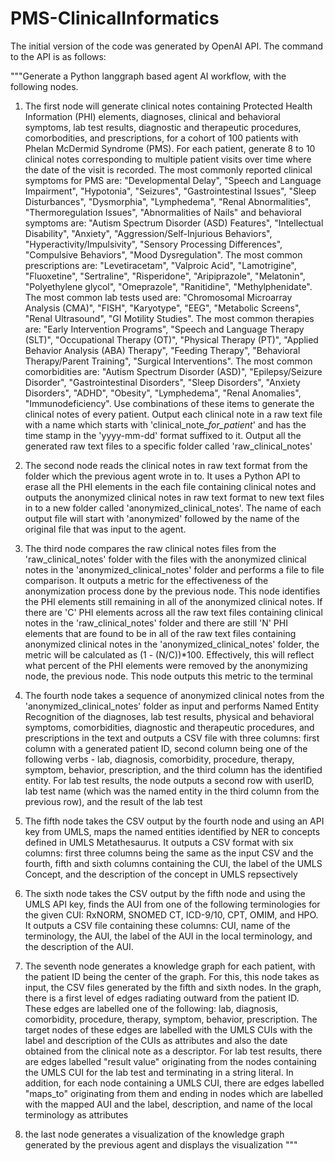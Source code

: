 # PMS-ClinicalInformatics

The initial version of the code was generated by OpenAI API. The command to the API is as follows:

"""Generate a Python langgraph based agent AI workflow, with the following nodes. 

1) The first node will generate clinical notes containing Protected Health Information (PHI) elements, diagnoses, clinical and behavioral symptoms, lab test results, diagnostic and therapeutic procedures, comorbodities, and prescriptions, for a cohort of 100 patients with Phelan McDermid Syndrome (PMS). For each patient, generate 8 to 10 clinical notes corresponding to multiple patient visits over time where the date of the visit is recorded. The most commonly reported clinical symptoms for PMS are:  "Developmental Delay", "Speech and Language Impairment", "Hypotonia", "Seizures", "Gastrointestinal Issues", "Sleep Disturbances", "Dysmorphia", "Lymphedema", "Renal Abnormalities", "Thermoregulation Issues", "Abnormalities of Nails" and behavioral symptoms are: "Autism Spectrum Disorder (ASD) Features", "Intellectual Disability", "Anxiety", "Aggression/Self-Injurious Behaviors", "Hyperactivity/Impulsivity", "Sensory Processing Differences", "Compulsive Behaviors", "Mood Dysregulation". The most common prescriptions are: "Levetiracetam", "Valproic Acid", "Lamotrigine", "Fluoxetine", "Sertraline", "Risperidone", "Aripiprazole", "Melatonin", "Polyethylene glycol", "Omeprazole", "Ranitidine", "Methylphenidate".  The most common lab tests used are: "Chromosomal Microarray Analysis (CMA)", "FISH", "Karyotype", "EEG", "Metabolic Screens", "Renal Ultrasound", "GI Motility Studies". The most common therapies are: "Early Intervention Programs", "Speech and Language Therapy (SLT)", "Occupational Therapy (OT)", "Physical Therapy (PT)", "Applied Behavior Analysis (ABA) Therapy", "Feeding Therapy", "Behavioral Therapy/Parent Training", "Surgical Interventions". The most common comorbidities are: "Autism Spectrum Disorder (ASD)", "Epilepsy/Seizure Disorder", "Gastrointestinal Disorders", "Sleep Disorders", "Anxiety Disorders", "ADHD", "Obesity", "Lymphedema", "Renal Anomalies", "Immunodeficiency". Use combinations of these items to generate the clinical notes of every patient. Output each clinical note in a raw text file with a name which starts with 'clinical_note_<number>_for_patient_<number>' and has the time stamp in the 'yyyy-mm-dd' format suffixed to it. Output all the generated raw text files to a specific folder called 'raw_clinical_notes'
   
2) The second node reads the clinical notes in raw text format from the folder which the previous agent wrote in to. It uses a Python API to erase all the PHI elements in the each file containing clinical notes and outputs the anonymized clinical notes in raw text format to new text files in to a new folder called 'anonymized_clinical_notes'. The name of each output file will start with 'anonymized' followed by the name of the original file that was input to the agent.

3) The third node compares the raw clinical notes files from the 'raw_clinical_notes' folder with the files with the anonymized clinical notes in the 'anonymized_clinical_notes' folder and performs a file to file comparison. It outputs a metric for the effectiveness of the anonymization process done by the previous node. This node identifies the PHI elements still remaining in all of the anonymized clinical notes. If there are 'C' PHI elements across all the raw text files containing clinical notes in the 'raw_clinical_notes' folder and there are still 'N' PHI elements that are found to be in all of the raw text files containing anonymized clinical notes in the 'anonymized_clinical_notes' folder, the metric will be calculated as (1 - (N/C))*100. Effectively, this will reflect what percent of the PHI elements were removed by the anonymizing node, the previous node. This node outputs this metric to the terminal

4) The fourth node takes a sequence of anonymized clinical notes from the 'anonymized_clinical_notes' folder as input and performs Named Entity Recognition of the diagnoses, lab test results, physical and behavioral symptoms, comorbidities, diagnostic and therapeutic procedures, and prescriptions in the text and outputs a CSV file with three columns: first column with a generated patient ID, second column being one of the following verbs - lab, diagnosis, comorbidity, procedure, therapy, symptom, behavior, prescription, and the third column has the identified entity. For lab test results, the node outputs a second row with userID, lab test name (which was the  named entity in the third column from the previous row), and the result of the lab test

5) The fifth node takes the CSV output by the fourth node and using an API key from UMLS, maps the named entities identified by NER to concepts defined in UMLS Metathesaurus. It outputs a CSV format with six columns: first three columns being the same as the input CSV and the fourth, fifth  and sixth columns containing the CUI, the label of the UMLS Concept, and the description of the concept in UMLS repsectively

6) The sixth node takes the CSV output by the fifth node and using the UMLS API key, finds the AUI from one of the following terminologies for the given CUI: RxNORM, SNOMED CT, ICD-9/10, CPT, OMIM, and HPO. It outputs a CSV file containing these columns: CUI, name of the terminology, the AUI, the label of the AUI in the local terminology, and the description of the AUI. 

7) The seventh node generates a knowledge graph for each patient, with the patient ID being the center of the graph. For this, this node takes as input, the CSV files generated  by the fifth and sixth nodes. In the graph, there is a first level of edges radiating outward from the patient ID. These edges are labelled one of the following: lab, diagnosis, comorbidity, procedure, therapy, symptom, behavior, prescription. The target nodes of these edges are labelled with the UMLS CUIs with the label and description of the CUIs as attributes and also the date obtained from the clinical note as a descriptor. For lab test results, there are edges labelled  "result value" originating from the nodes containing the UMLS CUI for the lab test and terminating in a string literal. In addition, for each node containing a UMLS CUI, there are edges labelled "maps_to" originating from them  and ending in nodes which are labelled with the mapped AUI and the label, description, and name of the local terminology as attributes 

8) the last node generates a visualization of the knowledge graph generated by the previous agent and displays the visualization
"""
